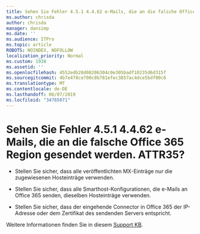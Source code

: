 ```yaml
---
title: Sehen Sie Fehler 4.5.1 4.4.62 e-Mails, die an die falsche Office 365 Region gesendet werden. ATTR35?
ms.author: chrisda
author: chrisda
manager: dansimp
ms.date: ''
ms.audience: ITPro
ms.topic: article
ROBOTS: NOINDEX, NOFOLLOW
localization_priority: Normal
ms.custom: 1938
ms.assetid: ''
ms.openlocfilehash: 4552edb28d08206304c0e305badf10235d6d315f
ms.sourcegitcommit: 4b7e478ce700c0b781efec3857ac4dce5bdf00c6
ms.translationtype: MT
ms.contentlocale: de-DE
ms.lasthandoff: 06/07/2019
ms.locfileid: "34765071"
---
```

# <a name="are-you-seeing-error-451-4462-mail-sent-to-the-wrong-office-365-region-attr35"></a>Sehen Sie Fehler 4.5.1 4.4.62 e-Mails, die an die falsche Office 365 Region gesendet werden. ATTR35?

- Stellen Sie sicher, dass alle veröffentlichten MX-Einträge nur die zugewiesenen Hosteinträge verwenden.

- Stellen Sie sicher, dass alle Smarthost-Konfigurationen, die e-Mails an Office 365 senden, dieselben Hosteinträge verwenden.

- Stellen Sie sicher, dass der eingehende Connector in Office 365 der IP-Adresse oder dem Zertifikat des sendenden Servers entspricht.

Weitere Informationen finden Sie in diesem [Support KB](https://support.microsoft.com/help/4057301/attr35-response-code-when-mail-is-sent-to-eop-exo).
